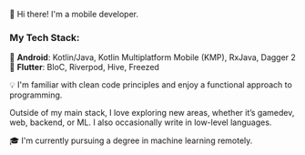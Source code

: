 👋 Hi there! I'm a mobile developer.

### My Tech Stack:
📱 **Android**: Kotlin/Java, Kotlin Multiplatform Mobile (KMP), RxJava, Dagger 2  
📱 **Flutter**: BloC, Riverpod, Hive, Freezed

💡 I'm familiar with clean code principles and enjoy a functional approach to programming.

Outside of my main stack, I love exploring new areas, whether it’s gamedev, web, backend, or ML. I also occasionally write in low-level languages.

🎓 I'm currently pursuing a degree in machine learning remotely.
